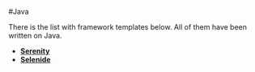 #Java

There is the list with framework templates below. All of them have been written on Java. 

- [**Serenity**](https://github.com/JetFree/Serenity-Framework-Template)
- [**Selenide**](https://github.com/JetFree/Selenide-Framework-Template)
